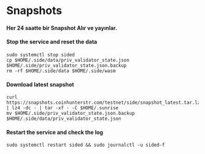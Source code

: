 # Snapshots

#### Her 24 saatte bir Snapshot Alır ve yayınlar. <a href="#stop-the-service-and-reset-the-data" id="stop-the-service-and-reset-the-data"></a>

#### Stop the service and reset the data <a href="#stop-the-service-and-reset-the-data" id="stop-the-service-and-reset-the-data"></a>

```
sudo systemctl stop sided
cp $HOME/.side/data/priv_validator_state.json $HOME/.side/priv_validator_state.json.backup
rm -rf $HOME/.side/data $HOME/.side/wasm
```

#### Download latest snapshot <a href="#download-latest-snapshot" id="download-latest-snapshot"></a>

```
curl https://snapshots.coinhunterstr.com/testnet/side/snapshot_latest.tar.lz4 | lz4 -dc - | tar -xf - -C $HOME/.sunrise
mv $HOME/.side/priv_validator_state.json.backup $HOME/.side/data/priv_validator_state.json
```

#### Restart the service and check the log <a href="#restart-the-service-and-check-the-log" id="restart-the-service-and-check-the-log"></a>

```
sudo systemctl restart sided && sudo journalctl -u sided-f
```
